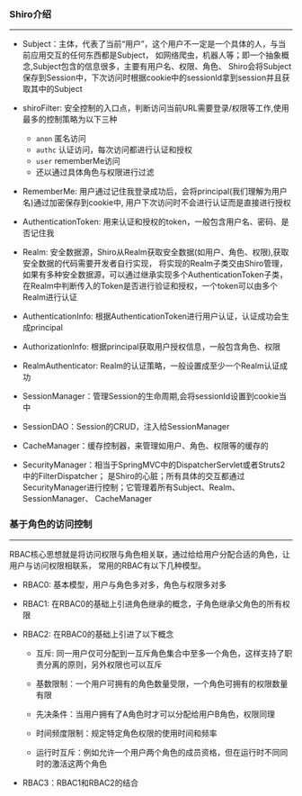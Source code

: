 ### Shiro介绍

-------

* Subject：主体，代表了当前“用户”，这个用户不一定是一个具体的人，与当前应用交互的任何东西都是Subject，
如网络爬虫，机器人等；即一个抽象概念,Subject包含的信息很多，主要有用户名、权限、角色、
Shiro会将Subject保存到Session中，下次访问时根据cookie中的sessionId拿到session并且获取其中的Subject

* shiroFilter: 安全控制的入口点，判断访问当前URL需要登录/权限等工作,使用最多的控制策略为以下三种
    * `anon` 匿名访问
    * `authc` 认证访问，每次访问都进行认证和授权
    * `user` rememberMe访问 
    * 还以通过具体角色与权限进行过滤

* RememberMe: 用户通过记住我登录成功后，会将principal(我们理解为用户名)通过加密保存到cookie中,
用户下次访问时不会进行认证而是直接进行授权
    
* AuthenticationToken: 用来认证和授权的token，一般包含用户名、密码、是否记住我

* Realm:  安全数据源，Shiro从Realm获取安全数据(如用户、角色、权限),获取安全数据的代码需要开发者自行实现，
将实现的Realm子类交由Shiro管理，如果有多种安全数据源，可以通过继承实现多个AuthenticationToken子类，
在Realm中判断传入的Token是否进行验证和授权，一个token可以由多个Realm进行认证

* AuthenticationInfo: 根据AuthenticationToken进行用户认证，认证成功会生成principal

* AuthorizationInfo: 根据principal获取用户授权信息，一般包含角色、权限

* RealmAuthenticator: Realm的认证策略，一般设置成至少一个Realm认证成功

* SessionManager：管理Session的生命周期,会将sessionId设置到cookie当中

* SessionDAO：Session的CRUD，注入给SessionManager

* CacheManager：缓存控制器，来管理如用户、角色、权限等的缓存的

* SecurityManager：相当于SpringMVC中的DispatcherServlet或者Struts2中的FilterDispatcher；
是Shiro的心脏；所有具体的交互都通过SecurityManager进行控制；它管理着所有Subject、Realm、SessionManager、
CacheManager

### 基于角色的访问控制

-------


RBAC核心思想就是将访问权限与角色相关联，通过给给用户分配合适的角色，让用户与访问权限相联系，
常用的RBAC有以下几种模型。

* RBAC0: 基本模型，用户与角色多对多，角色与权限多对多

* RBAC1: 在RBAC0的基础上引进角色继承的概念，子角色继承父角色的所有权限

* RBAC2: 在RBAC0的基础上引进了以下概念

    * 互斥: 同一用户仅可分配到一互斥角色集合中至多一个角色，这样支持了职责分离的原则，另外权限也可以互斥
    
    * 基数限制：一个用户可拥有的角色数量受限，一个角色可拥有的权限数量有限

    * 先决条件：当用户拥有了A角色时才可以分配给用户B角色，权限同理

    * 时间频度限制：规定特定角色权限的使用时间和频率

    * 运行时互斥：例如允许一个用户两个角色的成员资格，但在运行时不同同时的激活这两个角色

* RBAC3：RBAC1和RBAC2的结合



